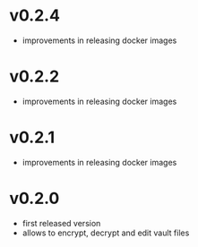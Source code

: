 # v0.2.4

- improvements in releasing docker images

# v0.2.2

- improvements in releasing docker images

# v0.2.1

- improvements in releasing docker images

# v0.2.0

- first released version
- allows to encrypt, decrypt and edit vault files
